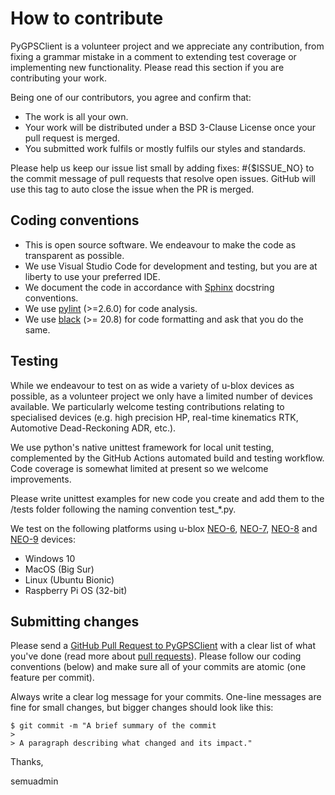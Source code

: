 # How to contribute

PyGPSClient is a volunteer project and we appreciate any contribution, from fixing a grammar mistake in a comment to extending test coverage or implementing new functionality. Please read this section if you are contributing your work.

Being one of our contributors, you agree and confirm that:

* The work is all your own.
* Your work will be distributed under a BSD 3-Clause License once your pull request is merged.
* You submitted work fulfils or mostly fulfils our styles and standards.

Please help us keep our issue list small by adding fixes: #{$ISSUE_NO} to the commit message of pull requests that resolve open issues. GitHub will use this tag to auto close the issue when the PR is merged.

## Coding conventions

  * This is open source software. We endeavour to make the code as transparent as possible.
  * We use Visual Studio Code for development and testing, but you are at liberty to use your preferred IDE.
  * We document the code in accordance with [Sphinx](https://www.sphinx-doc.org/en/master/) docstring conventions.
  * We use [pylint](https://pypi.org/project/pylint/) (>=2.6.0) for code analysis.
  * We use [black](https://pypi.org/project/black/) (>= 20.8) for code formatting and ask that you do the same.

## Testing

While we endeavour to test on as wide a variety of u-blox devices as possible, as a volunteer project we only have a limited number of devices available. We particularly welcome testing contributions relating to specialised devices (e.g. high precision HP, real-time kinematics RTK, Automotive Dead-Reckoning ADR, etc.).

We use python's native unittest framework for local unit testing, complemented by the GitHub Actions automated build and testing workflow. Code coverage is somewhat limited at present so we welcome improvements.

Please write unittest examples for new code you create and add them to the /tests folder following the naming convention test_*.py.

We test on the following platforms using u-blox [NEO-6](https://www.u-blox.com/en/product/neo-6-series), [NEO-7](https://www.u-blox.com/en/product/neo-7-series), [NEO-8](https://www.u-blox.com/en/product/neo-m8-series) and [NEO-9](https://www.u-blox.com/en/product/neo-m9n-module) devices:
* Windows 10
* MacOS (Big Sur)
* Linux (Ubuntu Bionic)
* Raspberry Pi OS (32-bit)

## Submitting changes

Please send a [GitHub Pull Request to PyGPSClient](https://github.com/semuconsulting/PyGPSClient/pulls) with a clear list of what you've done (read more about [pull requests](https://docs.github.com/en/free-pro-team@latest/github/collaborating-with-issues-and-pull-requests/about-pull-requests)). Please follow our coding conventions (below) and make sure all of your commits are atomic (one feature per commit).

Always write a clear log message for your commits. One-line messages are fine for small changes, but bigger changes should look like this:

    $ git commit -m "A brief summary of the commit
    > 
    > A paragraph describing what changed and its impact."



Thanks,

semuadmin